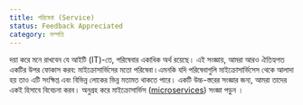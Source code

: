 ```yaml
---
title: পরিষেবা (Service)
status: Feedback Appreciated
category: সম্পত্তি
---
```


দয়া করে মনে রাখবেন যে আইটি (IT)-তে, পরিষেবার একাধিক অর্থ রয়েছে।
এই সংজ্ঞায়, আমরা আরও ঐতিহ্যগত একটির উপর ফোকাস করব: মাইক্রোসার্ভিসের মতো পরিষেবা ৷
এমনকি যদি পরিষেবাগুলি মাইক্রোসার্ভিসেস থেকে আলাদা হয় তাও এটি সংক্ষিপ্ত এবং বিভিন্ন লোকের ভিন্ন মতামত থাকতে পারে।
একটি উচ্চ-স্তরের সংজ্ঞার জন্য, আমরা তাদের একই হিসাবে বিবেচনা করব।
অনুগ্রহ করে মাইক্রোসার্ভিস ([microservices](/bn/microservices/)) সংজ্ঞা পড়ুন ।

